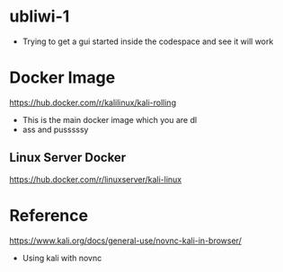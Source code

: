# ubliwi-1

- Trying to get a gui started inside the codespace and see it will work 

# Docker Image 

https://hub.docker.com/r/kalilinux/kali-rolling 
- This is the main docker image which you are dl 
- ass and pusssssy 


## Linux Server Docker 

https://hub.docker.com/r/linuxserver/kali-linux


# Reference 

https://www.kali.org/docs/general-use/novnc-kali-in-browser/
- Using kali with novnc 
